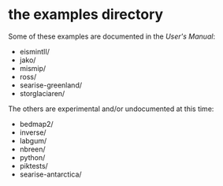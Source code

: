 # the examples directory

Some of these examples are documented in the _User's Manual_:

* eismintII/
* jako/
* mismip/
* ross/
* searise-greenland/
* storglaciaren/


The others are experimental and/or undocumented at this time:

* bedmap2/
* inverse/
* labgum/
* nbreen/
* python/
* piktests/
* searise-antarctica/

